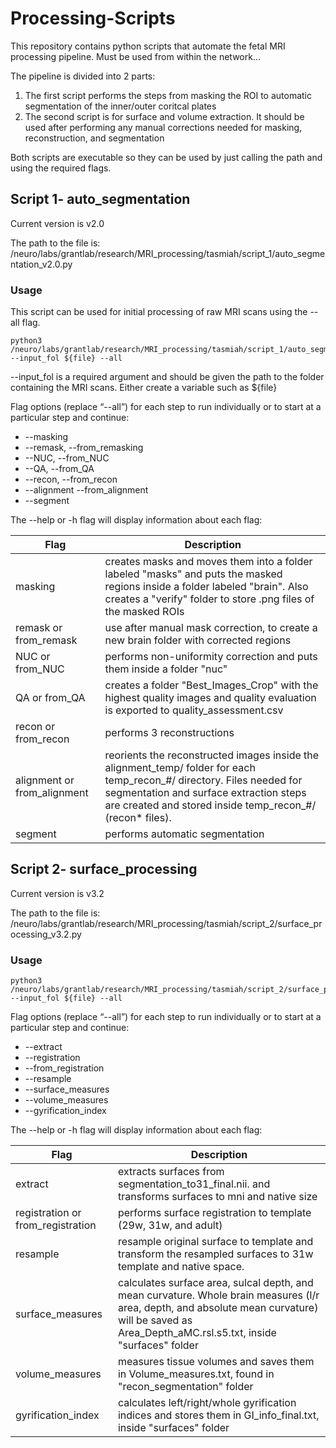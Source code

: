 # Processing-Scripts

This repository contains python scripts that automate the fetal MRI processing pipeline. Must be used from within the network...

The pipeline is divided into 2 parts: 

1) The first script performs the steps from masking the ROI to automatic segmentation of the inner/outer coritcal plates
2) The second script is for surface and volume extraction. It should be used after performing any manual corrections needed for masking, reconstruction, and segmentation

Both scripts are executable so they can be used by just calling the path and using the required flags. 

## **Script 1- auto_segmentation**

Current version is  v2.0

The path to the file is:
/neuro/labs/grantlab/research/MRI_processing/tasmiah/script_1/auto_segmentation_v2.0.py

### **Usage**
This script can be used for initial processing of raw MRI scans using the --all flag.

``` 
python3 /neuro/labs/grantlab/research/MRI_processing/tasmiah/script_1/auto_segmentation_v2.0.py --input_fol ${file} --all 
```

--input_fol is a required argument and should be given the path to the folder containing the MRI scans. Either create a variable such as ${file} 

Flag options (replace “--all”) for each step to run individually or to start at a particular step and continue: 
- --masking 
- --remask, --from_remasking 
- --NUC, --from_NUC 
- --QA, --from_QA 
- --recon, --from_recon 
- --alignment --from_alignment 
- --segment 

The --help or -h flag will display information about each flag:

Flag         | Description
------------ | -------------
masking | creates masks and moves them into a folder labeled "masks" and puts the masked regions inside a folder labeled "brain". Also creates a  "verify" folder to store .png files of the masked ROIs 
remask or from_remask| use after manual mask correction, to create a new brain folder with corrected regions
NUC or from_NUC | performs non-uniformity correction and puts them inside a folder "nuc"
QA or from_QA | creates a folder "Best_Images_Crop" with the highest quality images and quality evaluation is exported to quality_assessment.csv 
recon or from_recon |  performs 3 reconstructions
alignment or from_alignment | reorients the reconstructed images inside the alignment_temp/ folder for each temp_recon_#/ directory. Files needed for segmentation and surface extraction steps are created and stored inside temp_recon_#/ (recon* files). 
segment | performs automatic segmentation



## **Script 2- surface_processing**

Current version is  v3.2


The path to the file is:
/neuro/labs/grantlab/research/MRI_processing/tasmiah/script_2/surface_processing_v3.2.py

### **Usage**
``` 
python3 /neuro/labs/grantlab/research/MRI_processing/tasmiah/script_2/surface_processing_v3.2.py --input_fol ${file} --all 
```
Flag options (replace “--all”) for each step to run individually or to start at a particular step and continue: 
- --extract
- --registration
- --from_registration
- --resample	
- --surface_measures    
- --volume_measures    
- --gyrification_index

The --help or -h flag will display information about each flag:

Flag         | Description
------------ | -------------
extract | extracts surfaces from segmentation_to31_final.nii. and transforms surfaces to mni and native size
registration or from_registration| performs surface registration to template (29w, 31w, and adult)
resample | resample original surface to template and transform the resampled surfaces to 31w template and native space.
surface_measures | calculates surface area, sulcal depth, and mean curvature. Whole brain measures (l/r area, depth, and absolute mean curvature) will be saved as Area_Depth_aMC.rsl.s5.txt, inside "surfaces" folder
volume_measures | measures tissue volumes and saves them in Volume_measures.txt, found in "recon_segmentation" folder 
gyrification_index | calculates left/right/whole gyrification indices and stores them in  GI_info_final.txt, inside "surfaces" folder
